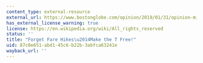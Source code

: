 ```yaml
---
content_type: external-resource
external_url: https://www.bostonglobe.com/opinion/2019/01/31/opinion-michelle-forget-fare-hikes-make-free/vJpKVu6Rft2C4Esi50mB5M/story.html
has_external_license_warning: true
license: https://en.wikipedia.org/wiki/All_rights_reserved
status: ''
title: "Forget Fare Hikes\u2014Make the T Free!"
uid: 87c0e651-abd1-45c6-b22b-3abfca63241e
wayback_url: ''
---
```

